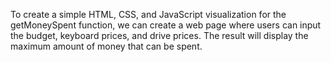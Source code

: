 To create a simple HTML, CSS, and JavaScript visualization for the getMoneySpent function, we can create a web page where users can input the budget, keyboard prices, and drive prices. The result will display the maximum amount of money that can be spent.
